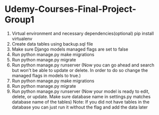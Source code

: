 # Udemy-Courses-Final-Project-Group1
1) Virtual environment and necessary dependencies(optional)
   pip install virtualenv
3) Create data tables using backup.sql file
4) Make sure Django models managed flags are set to false
5) Run python manage.py make migrations
6) Run python manage.py migrate
7) Run python manage.py runserver
(Now you can go ahead and search but won't be able to update or delete. In order to do so change the managed flags in models to true.)
8) Run python manage.py make migrations
9) Run python manage.py migrate
10) Run python manage.py runserver
(Now your model is ready to edit, delete, or update.
Make sure database name in settings.py matches database name of the tables)
Note: If you did not have tables in the database you can just run it without the flag and add the data later
